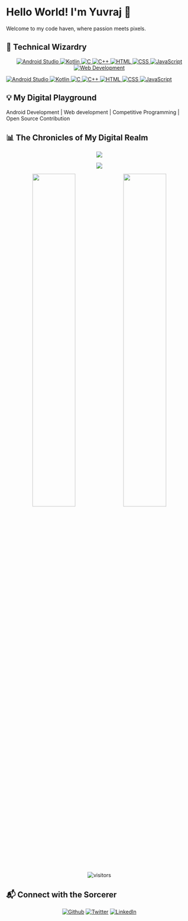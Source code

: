 # Hello World! I'm Yuvraj 👋

Welcome to my code haven, where passion meets pixels.

## 🚀 Technical Wizardry

<p align="center">
  <a href="https://developer.android.com/studio" target="_blank">
    <img src="https://img.shields.io/badge/Android%20Studio-orange?style=for-the-badge&logo=android-studio&logoColor=white" alt="Android Studio">
  </a>
  <a href="https://kotlinlang.org/" target="_blank">
    <img src="https://img.shields.io/badge/Kotlin-green?style=for-the-badge&logo=kotlin&logoColor=white" alt="Kotlin">
  </a>
  <a href="https://en.cppreference.com/" target="_blank">
    <img src="https://img.shields.io/badge/C-659ad2?style=for-the-badge&logo=c&logoColor=ffffff" alt="C">
  </a>
  <a href="https://www.cplusplus.com/" target="_blank">
    <img src="https://img.shields.io/badge/C++-659ad2?style=for-the-badge&logo=c%2B%2B&logoColor=ffffff" alt="C++">
  </a>
  <a href="https://developer.mozilla.org/en-US/docs/Web/HTML" target="_blank">
    <img src="https://img.shields.io/badge/HTML-orange?style=for-the-badge&logo=html5&logoColor=ffffff" alt="HTML">
  </a>
  <a href="https://developer.mozilla.org/en-US/docs/Web/CSS" target="_blank">
    <img src="https://img.shields.io/badge/CSS-blue?style=for-the-badge&logo=css3&logoColor=ffffff" alt="CSS">
  </a>
  <a href="https://developer.mozilla.org/en-US/docs/Web/JavaScript" target="_blank">
    <img src="https://img.shields.io/badge/JS-yellow?style=for-the-badge&logo=javascript&logoColor=ffffff" alt="JavaScript">
  </a>
  <a href="https://developer.mozilla.org/en-US/docs/Web" target="_blank">
    <img src="https://img.shields.io/badge/Web%20Development-red?style=for-the-badge&logo=webcomponents.org&logoColor=white" alt="Web Development">
  </a>
</p>

  <a href="https://developer.android.com/studio" target="_blank">
    <img src="https://img.shields.io/badge/Android%20Studio-orange?style=for-the-badge&logo=android-studio&logoColor=white" alt="Android Studio">
  </a>
  <a href="https://kotlinlang.org/" target="_blank">
    <img src="https://img.shields.io/badge/Kotlin-green?style=for-the-badge&logo=kotlin&logoColor=white" alt="Kotlin">
  </a>
  <a href="https://en.cppreference.com/" target="_blank">
    <img src="https://img.shields.io/badge/C-659ad2?style=for-the-badge&logo=c&logoColor=ffffff" alt="C">
  </a>
  <a href="https://www.cplusplus.com/" target="_blank">
    <img src="https://img.shields.io/badge/C++-659ad2?style=for-the-badge&logo=c%2B%2B&logoColor=ffffff" alt="C++">
  </a>
  <a href="https://developer.mozilla.org/en-US/docs/Web/HTML" target="_blank">
    <img src="https://img.shields.io/badge/HTML-orange?style=for-the-badge&logo=html5&logoColor=ffffff" alt="HTML">
  </a>
  <a href="https://developer.mozilla.org/en-US/docs/Web/CSS" target="_blank">
    <img src="https://img.shields.io/badge/CSS-blue?style=for-the-badge&logo=css3&logoColor=ffffff" alt="CSS">
  </a>
  <a href="https://developer.mozilla.org/en-US/docs/Web/JavaScript" target="_blank">
    <img src="https://img.shields.io/badge/JS-yellow?style=for-the-badge&logo=javascript&logoColor=ffffff" alt="JavaScript">
  </a>
</p>



## 💡 My Digital Playground

Android Development | Web development | Competitive Programming | Open Source Contribution

## 📊 The Chronicles of My Digital Realm

<p align="center">
  <img src="https://github-readme-stats.vercel.app/api/top-langs/?username=Qomfortzone&show_icons=true&theme=tokyonight&layout=compact">
</p>

<p align="center">
  <img src="https://stats.quine.sh/qomfortzone/github?theme=dark">
</p>

<p align="center">
  <img src="https://github-readme-stats.vercel.app/api?username=Qomfortzone&show_icons=true&theme=tokyonight" width="48%">
  <img src="https://github-readme-streak-stats.herokuapp.com/?user=Qomfortzone&theme=tokyonight" width="48%">
</p>

<div align="center">

![visitors](https://visitor-badge.laobi.icu/badge?page_id=Qomfortzone.Qomfortzone)
</div>

## 📬 Connect with the Sorcerer

<p align="center">
<a href="https://github.com/Qomfortzone"><img alt="Github" src="https://img.shields.io/badge/GitHub-%2312100E.svg?&style=for-the-badge&logo=Github&logoColor=white"></a> 
<a href="https://twitter.com/yuvrajsinghgmx" rel="nofollow"><img alt="Twitter" src="https://img.shields.io/badge/twitter-%231DA1F2.svg?&style=for-the-badge&logo=twitter&logoColor=white"></a>
<a href="https://www.linkedin.com/in/Qomfortzone/" rel="nofollow"><img alt="LinkedIn" src="https://img.shields.io/badge/linkedin-%230077B5.svg?&style=for-the-badge&logo=linkedin&logoColor=white"></a>
</p>